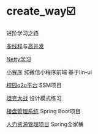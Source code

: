 # create_way:ballot_box_with_check:
 进阶学习之路

[多线程](Concurrency)与[高并发](HighConcurrency)

[Netty学习](NettyStudy)

[小程序](NewYearDemo) 纯微信小程序前端 基于lin-ui

[校园o2o平台](SSM_Eshop)  SSM项目

[坦克大战](tank)  设计模式练习

[楼盘管理系统](何家云)  Spring Boot项目

[人力资源管理项目](SaaS-iHRM)  Spring全家桶




